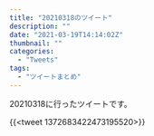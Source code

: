 ```yaml
---
title: "20210318のツイート"
description: ""
date: "2021-03-19T14:14:02Z"
thumbnail: ""
categories:
  - "Tweets"
tags:
  - "ツイートまとめ"
---
```

20210318に行ったツイートです。
<!--more-->
{{<tweet 1372683422473195520>}}

